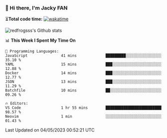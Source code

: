 ### 👋 Hi there, I'm Jacky FAN

⏳**Total code time:** [![wakatime](https://wakatime.com/badge/user/2cbd8003-b8b8-4565-92d7-ad9c23ff1846.svg)](https://wakatime.com/@2cbd8003-b8b8-4565-92d7-ad9c23ff1846)

<img src="https://github-readme-stats.vercel.app/api?username=redfrogsss&show_icons=true" alt="redfrogsss's Github stats"></img>

<!--START_SECTION:waka-->
📊 **This Week I Spent My Time On** 

```text
💬 Programming Languages: 
JavaScript               41 mins             █████████░░░░░░░░░░░░░░░░   35.10 % 
YAML                     15 mins             ███░░░░░░░░░░░░░░░░░░░░░░   12.88 % 
Docker                   14 mins             ███░░░░░░░░░░░░░░░░░░░░░░   12.77 % 
JSON                     13 mins             ███░░░░░░░░░░░░░░░░░░░░░░   11.29 % 
Batchfile                10 mins             ██░░░░░░░░░░░░░░░░░░░░░░░   09.26 % 

🔥 Editors: 
VS Code                  1 hr 55 mins        █████████████████████████   98.57 % 
Neovim                   1 min               ░░░░░░░░░░░░░░░░░░░░░░░░░   01.43 % 
```


 Last Updated on 04/05/2023 00:52:21 UTC
<!--END_SECTION:waka-->
